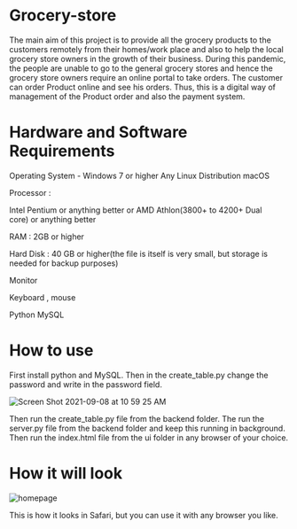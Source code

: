 # Grocery-store
The main aim of this project is to provide all the grocery products to the customers remotely from their homes/work place and also to help the local grocery store owners in the growth of their business. During this pandemic, the people are unable to go to the general grocery stores and hence the grocery store owners require an online portal to take orders. The customer can order Product online and see his orders. Thus, this is a digital way of management of the Product order and also the payment system.

# Hardware and Software Requirements
Operating System - 
  Windows 7 or higher
  Any Linux Distribution
  macOS

Processor : 

  Intel Pentium or anything better or 
  AMD Athlon(3800+ to 4200+ Dual core) or anything better

RAM : 2GB or higher

Hard Disk : 40 GB or higher(the file is itself is very small, but storage is needed for backup purposes)

Monitor

Keyboard , mouse

Python
MySQL

# How to use 
First install python and MySQL. Then in the create_table.py change the password and write in the password field.

![Screen Shot 2021-09-08 at 10 59 25 AM](https://user-images.githubusercontent.com/73990799/132451759-fffbc047-1863-45b5-b145-52a6d47e4aca.png)

Then run the create_table.py file from the backend folder.
The run the server.py file from the backend folder and keep this running in background.
Then run the index.html file from the ui folder in any browser of your choice.

# How it will look

![homepage](https://user-images.githubusercontent.com/73990799/132454463-7283a35f-0380-48c8-af85-febea0e12f92.JPG)

This is how it looks in Safari, but you can use it with any browser you like.
